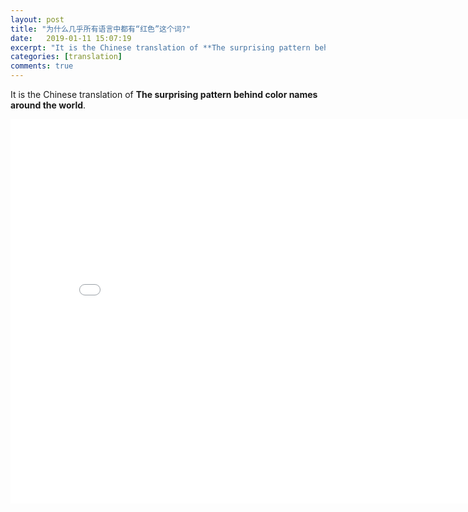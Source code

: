```yaml
---
layout: post
title: "为什么几乎所有语言中都有“红色”这个词?"
date:   2019-01-11 15:07:19
excerpt: "It is the Chinese translation of **The surprising pattern behind color names around the world**"
categories: [translation]
comments: true
---
```

It is the Chinese translation of **The surprising pattern behind color names around the world**.
<iframe width="820" height="615" src="//player.bilibili.com/player.html?aid=13434648&cid=22008594&page=1" frameborder="no" allowfullscreen="true"></iframe>
